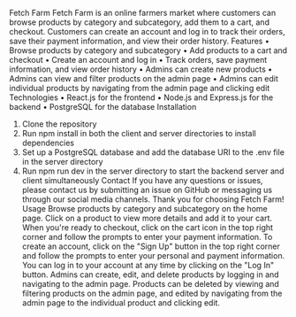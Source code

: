 Fetch Farm
Fetch Farm is an online farmers market where customers can browse products by category and subcategory, add them to a cart, and checkout. Customers can create an account and log in to track their orders, save their payment information, and view their order history.
Features
•	Browse products by category and subcategory
•	Add products to a cart and checkout
•	Create an account and log in
•	Track orders, save payment information, and view order history
•	Admins can create new products
•	Admins can view and filter products on the admin page
•	Admins can edit individual products by navigating from the admin page and clicking edit
Technologies
•	React.js for the frontend
•	Node.js and Express.js for the backend
•	PostgreSQL for the database
Installation
1.	Clone the repository
2.	Run npm install in both the client and server directories to install dependencies
3.	Set up a PostgreSQL database and add the database URI to the .env file in the server directory
4.	Run npm run dev in the server directory to start the backend server and client simultaneously
Contact
If you have any questions or issues, please contact us by submitting an issue on GitHub or messaging us through our social media channels.
Thank you for choosing Fetch Farm!
Usage
Browse products by category and subcategory on the home page. Click on a product to view more details and add it to your cart. When you're ready to checkout, click on the cart icon in the top right corner and follow the prompts to enter your payment information.
To create an account, click on the "Sign Up" button in the top right corner and follow the prompts to enter your personal and payment information. You can log in to your account at any time by clicking on the "Log In" button.
Admins can create, edit, and delete products by logging in and navigating to the admin page. Products can be deleted by viewing and filtering products on the admin page, and edited by navigating from the admin page to the individual product and clicking edit.

